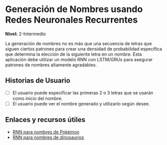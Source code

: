 # Generación de Nombres usando Redes Neuronales Recurrentes  
**Nivel:** 2-Intermedio  
  
La generación de nombres no es más que una secuencia de letras que siguen ciertos patrones para crear una densidad de probabilidad específica que determina la elección de la siguiente letra en un nombre. Esta aplicación debe utilizar un modelo RNN con LSTM/GRUs para asegurar patrones de nombres altamente agradables.  
  
## Historias de Usuario  
  
-   [ ] El usuario puede especificar las primeras 2 o 3 letras que se usarán como inicio del nombre.  
-   [ ] El usuario puede ver el nombre generado y utilizarlo según desee.  
  
## Enlaces y recursos útiles  
  
-   [RNN para nombres de Pokémon](https://towardsdatascience.com/generating-pok%C3%A9mon-names-using-rnns-f41003143333)  
-   [RNN para nombres de dinosaurios](https://datascience-enthusiast.com/DL/Dinosaurus_Island_Character_level_language_model.html)  